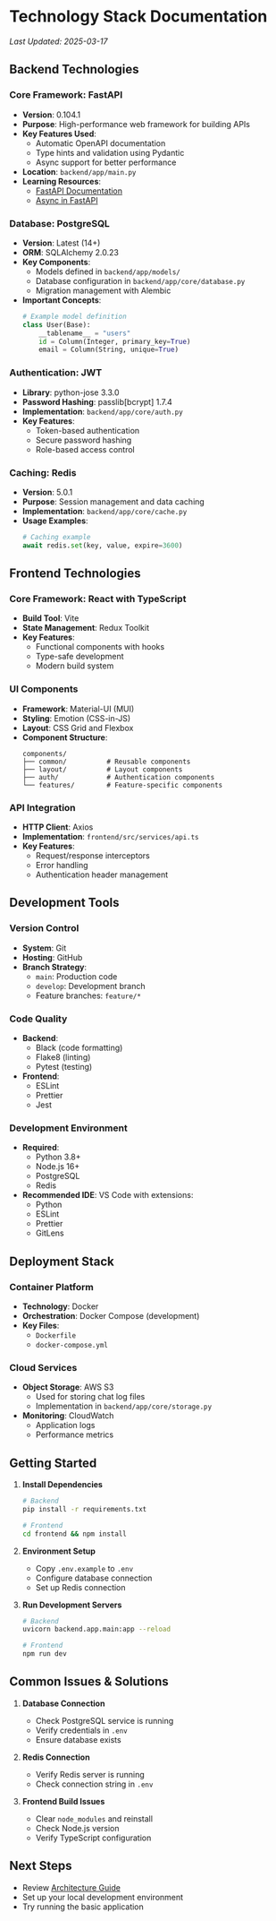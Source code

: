 # Technology Stack Documentation

*Last Updated: 2025-03-17*

## Backend Technologies

### Core Framework: FastAPI
- **Version**: 0.104.1
- **Purpose**: High-performance web framework for building APIs
- **Key Features Used**:
  - Automatic OpenAPI documentation
  - Type hints and validation using Pydantic
  - Async support for better performance
- **Location**: `backend/app/main.py`
- **Learning Resources**:
  - [FastAPI Documentation](https://fastapi.tiangolo.com/)
  - [Async in FastAPI](https://fastapi.tiangolo.com/async/)

### Database: PostgreSQL
- **Version**: Latest (14+)
- **ORM**: SQLAlchemy 2.0.23
- **Key Components**:
  - Models defined in `backend/app/models/`
  - Database configuration in `backend/app/core/database.py`
  - Migration management with Alembic
- **Important Concepts**:
  ```python
  # Example model definition
  class User(Base):
      __tablename__ = "users"
      id = Column(Integer, primary_key=True)
      email = Column(String, unique=True)
  ```

### Authentication: JWT
- **Library**: python-jose 3.3.0
- **Password Hashing**: passlib[bcrypt] 1.7.4
- **Implementation**: `backend/app/core/auth.py`
- **Key Features**:
  - Token-based authentication
  - Secure password hashing
  - Role-based access control

### Caching: Redis
- **Version**: 5.0.1
- **Purpose**: Session management and data caching
- **Implementation**: `backend/app/core/cache.py`
- **Usage Examples**:
  ```python
  # Caching example
  await redis.set(key, value, expire=3600)
  ```

## Frontend Technologies

### Core Framework: React with TypeScript
- **Build Tool**: Vite
- **State Management**: Redux Toolkit
- **Key Features**:
  - Functional components with hooks
  - Type-safe development
  - Modern build system

### UI Components
- **Framework**: Material-UI (MUI)
- **Styling**: Emotion (CSS-in-JS)
- **Layout**: CSS Grid and Flexbox
- **Component Structure**:
  ```
  components/
  ├── common/          # Reusable components
  ├── layout/          # Layout components
  ├── auth/            # Authentication components
  └── features/        # Feature-specific components
  ```

### API Integration
- **HTTP Client**: Axios
- **Implementation**: `frontend/src/services/api.ts`
- **Key Features**:
  - Request/response interceptors
  - Error handling
  - Authentication header management

## Development Tools

### Version Control
- **System**: Git
- **Hosting**: GitHub
- **Branch Strategy**:
  - `main`: Production code
  - `develop`: Development branch
  - Feature branches: `feature/*`

### Code Quality
- **Backend**:
  - Black (code formatting)
  - Flake8 (linting)
  - Pytest (testing)
- **Frontend**:
  - ESLint
  - Prettier
  - Jest

### Development Environment
- **Required**:
  - Python 3.8+
  - Node.js 16+
  - PostgreSQL
  - Redis
- **Recommended IDE**: VS Code with extensions:
  - Python
  - ESLint
  - Prettier
  - GitLens

## Deployment Stack

### Container Platform
- **Technology**: Docker
- **Orchestration**: Docker Compose (development)
- **Key Files**:
  - `Dockerfile`
  - `docker-compose.yml`

### Cloud Services
- **Object Storage**: AWS S3
  - Used for storing chat log files
  - Implementation in `backend/app/core/storage.py`
- **Monitoring**: CloudWatch
  - Application logs
  - Performance metrics

## Getting Started

1. **Install Dependencies**
   ```bash
   # Backend
   pip install -r requirements.txt
   
   # Frontend
   cd frontend && npm install
   ```

2. **Environment Setup**
   - Copy `.env.example` to `.env`
   - Configure database connection
   - Set up Redis connection

3. **Run Development Servers**
   ```bash
   # Backend
   uvicorn backend.app.main:app --reload
   
   # Frontend
   npm run dev
   ```

## Common Issues & Solutions

1. **Database Connection**
   - Check PostgreSQL service is running
   - Verify credentials in `.env`
   - Ensure database exists

2. **Redis Connection**
   - Verify Redis server is running
   - Check connection string in `.env`

3. **Frontend Build Issues**
   - Clear `node_modules` and reinstall
   - Check Node.js version
   - Verify TypeScript configuration

## Next Steps
- Review [Architecture Guide](./03_architecture_guide.md)
- Set up your local development environment
- Try running the basic application
